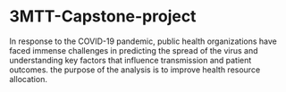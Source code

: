 # 3MTT-Capstone-project
In response to the COVID-19 pandemic, public health organizations have faced
immense challenges in predicting the spread of the virus and understanding key
factors that influence transmission and patient outcomes. the purpose of the analysis is to improve health resource allocation.
